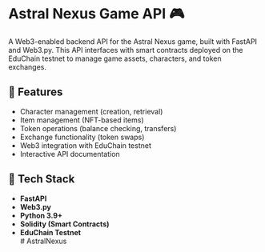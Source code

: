 # Astral Nexus Game API 🎮

A Web3-enabled backend API for the Astral Nexus game, built with FastAPI and Web3.py. This API interfaces with smart contracts deployed on the EduChain testnet to manage game assets, characters, and token exchanges.


## 🌟 Features

- Character management (creation, retrieval)  
- Item management (NFT-based items)  
- Token operations (balance checking, transfers)  
- Exchange functionality (token swaps)  
- Web3 integration with EduChain testnet  
- Interactive API documentation  

## 🔧 Tech Stack

- **FastAPI**  
- **Web3.py**  
- **Python 3.9+**  
- **Solidity (Smart Contracts)**  
- **EduChain Testnet**  
#   A s t r a l N e x u s  
 